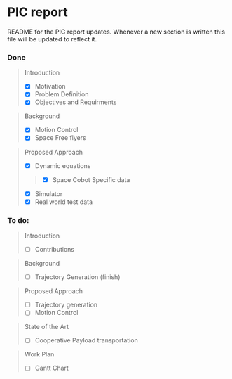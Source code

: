 # PIC report 

README for the PIC report updates. Whenever a new section is written this file will be updated to reflect it.

### Done
> Introduction
> - [x] Motivation 
> - [x] Problem Definition 
> - [x] Objectives and Requirments

> Background
> - [x] Motion Control
> - [x] Space Free flyers

> Proposed Approach
> - [x] Dynamic equations
>> - [x] Space Cobot Specific data
> - [x] Simulator
> - [x] Real world test data

### To do:
> Introduction 
> - [ ] Contributions

> Background
> - [ ] Trajectory Generation (finish)

> Proposed Approach
> - [ ] Trajectory generation
> - [ ] Motion Control

> State of the Art
> - [ ] Cooperative Payload transportation

> Work Plan 
> - [ ] Gantt Chart